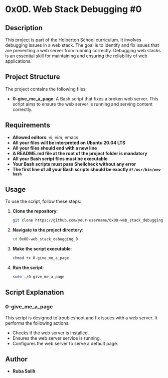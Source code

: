 # 0x0D. Web Stack Debugging #0

## Description

This project is part of the Holberton School curriculum. It involves debugging issues in a web stack. The goal is to identify and fix issues that are preventing a web server from running correctly. Debugging web stacks is an essential skill for maintaining and ensuring the reliability of web applications.

## Project Structure

The project contains the following files:

- **0-give_me_a_page**: A Bash script that fixes a broken web server. This script aims to ensure the web server is running and serving content correctly.

## Requirements

- **Allowed editors**: vi, vim, emacs
- **All your files will be interpreted on Ubuntu 20.04 LTS**
- **All your files should end with a new line**
- **A README.md file at the root of the project folder is mandatory**
- **All your Bash script files must be executable**
- **Your Bash scripts must pass Shellcheck without any error**
- **The first line of all your Bash scripts should be exactly `#!/usr/bin/env bash`**

## Usage

To use the script, follow these steps:

1. **Clone the repository**:
    ```sh
    git clone https://github.com/your-username/0x0D-web_stack_debugging_0.git
    ```

2. **Navigate to the project directory**:
    ```sh
    cd 0x0D-web_stack_debugging_0
    ```

3. **Make the script executable**:
    ```sh
    chmod +x 0-give_me_a_page
    ```

4. **Run the script**:
    ```sh
    sudo ./0-give_me_a_page
    ```

## Script Explanation

### 0-give_me_a_page

This script is designed to troubleshoot and fix issues with a web server. It performs the following actions:

- Checks if the web server is installed.
- Ensures the web server service is running.
- Configures the web server to serve a default page.

## Author

- **Ruba Salih**

